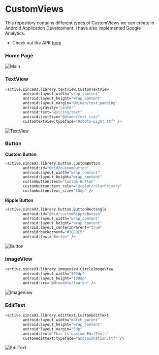 # CustomViews
This repository contains different types of CustomViews we can create in Android Application Development.
I have also implemented Google Analytics.

- Check out the APK [here](https://appetize.io/app/8h1831hkgbn2yzg864gwy23ffw)

### Home Page
![Main](https://github.com/activesince93/CustomViews/blob/master/screenshots/main.png)

### TextView
```sh
<active.since93.librery.textview.CustomTextView
        android:layout_width="wrap_content"
        android:layout_height="wrap_content"
        android:layout_margin="@dimen/text_padding"
        android:gravity="center"
        android:text="@string/text"
        android:textSize="@dimen/text_size"
        customtextview:typeface="Roboto-Light.ttf" />
```
![TextView](https://github.com/activesince93/CustomViews/blob/master/screenshots/textview.png)

### Button
**Custom Button**
```sh
<active.since93.librery.button.CustomButton
        android:id="@+id/customButton"
        android:layout_width="wrap_content"
        android:layout_height="wrap_content"
        custombutton:text="Custom Button"
        custombutton:text_color="@color/colorPrimary"
        custombutton:text_size="10dp" />
```

**Ripple Button**
```sh
<active.since93.librery.button.ButtonRectangle
        android:id="@+id/customRippleButton"
        android:layout_width="wrap_content"
        android:layout_height="wrap_content"
        android:layout_centerInParent="true"
        android:background="#1E88E5"
        android:text="Button" />
```
![Button](https://github.com/activesince93/CustomViews/blob/master/screenshots/button.png)

### ImageView
```sh
<active.since93.librery.imageview.CircleImageView
        android:layout_width="100dp"
        android:layout_height="100dp"
        android:src="@drawable/lauren" />
```
![ImageView](https://github.com/activesince93/CustomViews/blob/master/screenshots/imageview.png)

### EditText
```sh
<active.since93.librery.edittext.CustomEditText
        android:layout_width="match_parent"
        android:layout_height="wrap_content"
        android:layout_margin="5dp"
        android:text="This is custom EditText."
        customedittext:typeface="androidnation.ttf" />
```
![EditText](https://github.com/activesince93/CustomViews/blob/master/screenshots/edittext.png)
